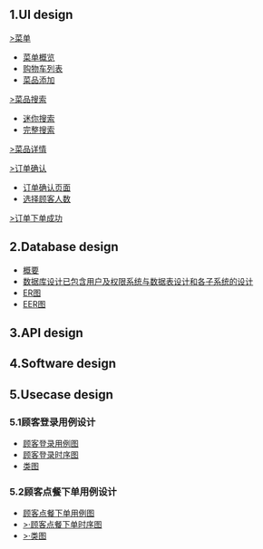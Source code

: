 ## 1.UI design
[>菜单]()
* [菜单概览]()
* [购物车列表]()
* [菜品添加]()

[>菜品搜索]()
* [迷你搜索]()
* [完整搜索]()

[>菜品详情]()

[>订单确认]()
* [订单确认页面]()
* [选择顾客人数]()

[>订单下单成功]()

## 2.Database design
* [概要]()
* [数据库设计已包含用户及权限系统与数据表设计和各子系统的设计]()
* [ER图]()
* [EER图]()

## 3.API design

## 4.Software design

## 5.Usecase design

### 5.1顾客登录用例设计
* [顾客登录用例图]()
* [顾客登录时序图]()
* [类图]()

### 5.2顾客点餐下单用例设计
* [顾客点餐下单用例图]()
* [>·顾客点餐下单时序图]()
* [>·类图]()
